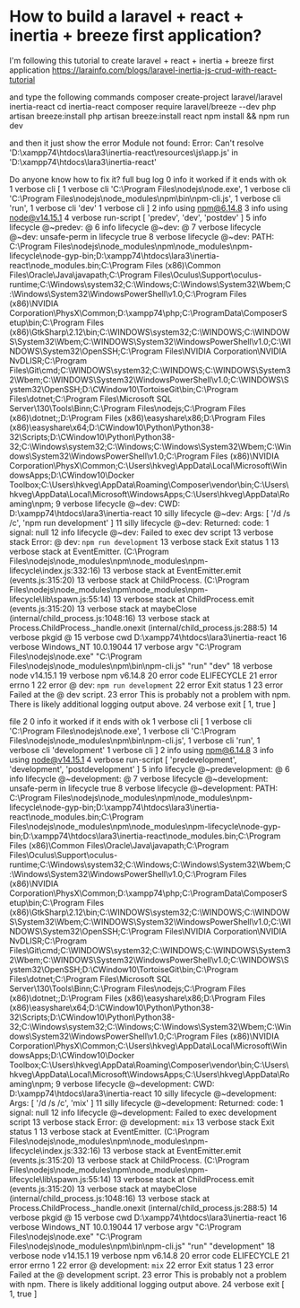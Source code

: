 
# How to build a laravel + react + inertia + breeze first application?

I'm following this tutorial to create laravel + react + inertia + breeze first application
https://larainfo.com/blogs/laravel-inertia-js-crud-with-react-tutorial

and type the following commands
composer create-project laravel/laravel inertia-react
    cd inertia-react
    composer require laravel/breeze --dev
    php artisan breeze:install
    php artisan breeze:install react
    npm install && npm run dev 

and then it just show the error
Module not found: Error: Can't resolve 'D:\xampp74\htdocs\lara3\inertia-react\resources\js\app.js' 
in 'D:\xampp74\htdocs\lara3\inertia-react'

Do anyone know how to fix it?
full bug log
0 info it worked if it ends with ok
1 verbose cli [
1 verbose cli   'C:\\Program Files\\nodejs\\node.exe',
1 verbose cli   'C:\\Program Files\\nodejs\\node_modules\\npm\\bin\\npm-cli.js',
1 verbose cli   'run',
1 verbose cli   'dev'
1 verbose cli ]
2 info using npm@6.14.8
3 info using node@v14.15.1
4 verbose run-script [ 'predev', 'dev', 'postdev' ]
5 info lifecycle @~predev: @
6 info lifecycle @~dev: @
7 verbose lifecycle @~dev: unsafe-perm in lifecycle true
8 verbose lifecycle @~dev: PATH: C:\Program Files\nodejs\node_modules\npm\node_modules\npm-lifecycle\node-gyp-bin;D:\xampp74\htdocs\lara3\inertia-react\node_modules\.bin;C:\Program Files (x86)\Common Files\Oracle\Java\javapath;C:\Program Files\Oculus\Support\oculus-runtime;C:\Windows\system32;C:\Windows;C:\Windows\System32\Wbem;C:\Windows\System32\WindowsPowerShell\v1.0\;C:\Program Files (x86)\NVIDIA Corporation\PhysX\Common;D:\xampp74\php;C:\ProgramData\ComposerSetup\bin;C:\Program Files (x86)\GtkSharp\2.12\bin;C:\WINDOWS\system32;C:\WINDOWS;C:\WINDOWS\System32\Wbem;C:\WINDOWS\System32\WindowsPowerShell\v1.0\;C:\WINDOWS\System32\OpenSSH\;C:\Program Files\NVIDIA Corporation\NVIDIA NvDLISR;C:\Program Files\Git\cmd;C:\WINDOWS\system32;C:\WINDOWS;C:\WINDOWS\System32\Wbem;C:\WINDOWS\System32\WindowsPowerShell\v1.0\;C:\WINDOWS\System32\OpenSSH\;D:\CWindow10\TortoiseGit\bin;C:\Program Files\dotnet\;C:\Program Files\Microsoft SQL Server\130\Tools\Binn\;C:\Program Files\nodejs\;C:\Program Files (x86)\dotnet\;;D:\Program Files (x86)\easyshare\x86\;D:\Program Files (x86)\easyshare\x64\;D:\CWindow10\Python\Python38-32\Scripts\;D:\CWindow10\Python\Python38-32\;C:\Windows\system32;C:\Windows;C:\Windows\System32\Wbem;C:\Windows\System32\WindowsPowerShell\v1.0\;C:\Program Files (x86)\NVIDIA Corporation\PhysX\Common;C:\Users\hkveg\AppData\Local\Microsoft\WindowsApps;D:\CWindow10\Docker Toolbox;C:\Users\hkveg\AppData\Roaming\Composer\vendor\bin;C:\Users\hkveg\AppData\Local\Microsoft\WindowsApps;C:\Users\hkveg\AppData\Roaming\npm;
9 verbose lifecycle @~dev: CWD: D:\xampp74\htdocs\lara3\inertia-react
10 silly lifecycle @~dev: Args: [ '/d /s /c', 'npm run development' ]
11 silly lifecycle @~dev: Returned: code: 1  signal: null
12 info lifecycle @~dev: Failed to exec dev script
13 verbose stack Error: @ dev: `npm run development`
13 verbose stack Exit status 1
13 verbose stack     at EventEmitter.<anonymous> (C:\Program Files\nodejs\node_modules\npm\node_modules\npm-lifecycle\index.js:332:16)
13 verbose stack     at EventEmitter.emit (events.js:315:20)
13 verbose stack     at ChildProcess.<anonymous> (C:\Program Files\nodejs\node_modules\npm\node_modules\npm-lifecycle\lib\spawn.js:55:14)
13 verbose stack     at ChildProcess.emit (events.js:315:20)
13 verbose stack     at maybeClose (internal/child_process.js:1048:16)
13 verbose stack     at Process.ChildProcess._handle.onexit (internal/child_process.js:288:5)
14 verbose pkgid @
15 verbose cwd D:\xampp74\htdocs\lara3\inertia-react
16 verbose Windows_NT 10.0.19044
17 verbose argv "C:\\Program Files\\nodejs\\node.exe" "C:\\Program Files\\nodejs\\node_modules\\npm\\bin\\npm-cli.js" "run" "dev"
18 verbose node v14.15.1
19 verbose npm  v6.14.8
20 error code ELIFECYCLE
21 error errno 1
22 error @ dev: `npm run development`
22 error Exit status 1
23 error Failed at the @ dev script.
23 error This is probably not a problem with npm. There is likely additional logging output above.
24 verbose exit [ 1, true ]

file 2
0 info it worked if it ends with ok
1 verbose cli [
1 verbose cli   'C:\\Program Files\\nodejs\\node.exe',
1 verbose cli   'C:\\Program Files\\nodejs\\node_modules\\npm\\bin\\npm-cli.js',
1 verbose cli   'run',
1 verbose cli   'development'
1 verbose cli ]
2 info using npm@6.14.8
3 info using node@v14.15.1
4 verbose run-script [ 'predevelopment', 'development', 'postdevelopment' ]
5 info lifecycle @~predevelopment: @
6 info lifecycle @~development: @
7 verbose lifecycle @~development: unsafe-perm in lifecycle true
8 verbose lifecycle @~development: PATH: C:\Program Files\nodejs\node_modules\npm\node_modules\npm-lifecycle\node-gyp-bin;D:\xampp74\htdocs\lara3\inertia-react\node_modules\.bin;C:\Program Files\nodejs\node_modules\npm\node_modules\npm-lifecycle\node-gyp-bin;D:\xampp74\htdocs\lara3\inertia-react\node_modules\.bin;C:\Program Files (x86)\Common Files\Oracle\Java\javapath;C:\Program Files\Oculus\Support\oculus-runtime;C:\Windows\system32;C:\Windows;C:\Windows\System32\Wbem;C:\Windows\System32\WindowsPowerShell\v1.0\;C:\Program Files (x86)\NVIDIA Corporation\PhysX\Common;D:\xampp74\php;C:\ProgramData\ComposerSetup\bin;C:\Program Files (x86)\GtkSharp\2.12\bin;C:\WINDOWS\system32;C:\WINDOWS;C:\WINDOWS\System32\Wbem;C:\WINDOWS\System32\WindowsPowerShell\v1.0\;C:\WINDOWS\System32\OpenSSH\;C:\Program Files\NVIDIA Corporation\NVIDIA NvDLISR;C:\Program Files\Git\cmd;C:\WINDOWS\system32;C:\WINDOWS;C:\WINDOWS\System32\Wbem;C:\WINDOWS\System32\WindowsPowerShell\v1.0\;C:\WINDOWS\System32\OpenSSH\;D:\CWindow10\TortoiseGit\bin;C:\Program Files\dotnet\;C:\Program Files\Microsoft SQL Server\130\Tools\Binn\;C:\Program Files\nodejs\;C:\Program Files (x86)\dotnet\;;D:\Program Files (x86)\easyshare\x86\;D:\Program Files (x86)\easyshare\x64\;D:\CWindow10\Python\Python38-32\Scripts\;D:\CWindow10\Python\Python38-32\;C:\Windows\system32;C:\Windows;C:\Windows\System32\Wbem;C:\Windows\System32\WindowsPowerShell\v1.0\;C:\Program Files (x86)\NVIDIA Corporation\PhysX\Common;C:\Users\hkveg\AppData\Local\Microsoft\WindowsApps;D:\CWindow10\Docker Toolbox;C:\Users\hkveg\AppData\Roaming\Composer\vendor\bin;C:\Users\hkveg\AppData\Local\Microsoft\WindowsApps;C:\Users\hkveg\AppData\Roaming\npm;
9 verbose lifecycle @~development: CWD: D:\xampp74\htdocs\lara3\inertia-react
10 silly lifecycle @~development: Args: [ '/d /s /c', 'mix' ]
11 silly lifecycle @~development: Returned: code: 1  signal: null
12 info lifecycle @~development: Failed to exec development script
13 verbose stack Error: @ development: `mix`
13 verbose stack Exit status 1
13 verbose stack     at EventEmitter.<anonymous> (C:\Program Files\nodejs\node_modules\npm\node_modules\npm-lifecycle\index.js:332:16)
13 verbose stack     at EventEmitter.emit (events.js:315:20)
13 verbose stack     at ChildProcess.<anonymous> (C:\Program Files\nodejs\node_modules\npm\node_modules\npm-lifecycle\lib\spawn.js:55:14)
13 verbose stack     at ChildProcess.emit (events.js:315:20)
13 verbose stack     at maybeClose (internal/child_process.js:1048:16)
13 verbose stack     at Process.ChildProcess._handle.onexit (internal/child_process.js:288:5)
14 verbose pkgid @
15 verbose cwd D:\xampp74\htdocs\lara3\inertia-react
16 verbose Windows_NT 10.0.19044
17 verbose argv "C:\\Program Files\\nodejs\\node.exe" "C:\\Program Files\\nodejs\\node_modules\\npm\\bin\\npm-cli.js" "run" "development"
18 verbose node v14.15.1
19 verbose npm  v6.14.8
20 error code ELIFECYCLE
21 error errno 1
22 error @ development: `mix`
22 error Exit status 1
23 error Failed at the @ development script.
23 error This is probably not a problem with npm. There is likely additional logging output above.
24 verbose exit [ 1, true ]


        